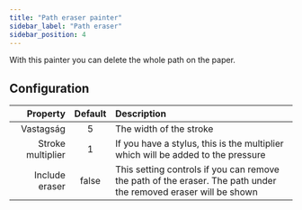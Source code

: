 ```yaml
---
title: "Path eraser painter"
sidebar_label: "Path eraser"
sidebar_position: 4
---
```


With this painter you can delete the whole path on the paper.

## Configuration

|          Property | Default | Description                                                                                                     |
| -----------------:|:-------:|:--------------------------------------------------------------------------------------------------------------- |
|         Vastagság |    5    | The width of the stroke                                                                                         |
| Stroke multiplier |    1    | If you have a stylus, this is the multiplier which will be added to the pressure                                |
|    Include eraser |  false  | This setting controls if you can remove the path of the eraser. The path under the removed eraser will be shown |
